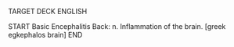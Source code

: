 TARGET DECK
ENGLISH

START
Basic
Encephalitis
Back: n. Inflammation of the brain. [greek egkephalos brain]
END
